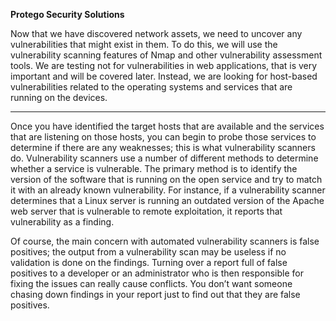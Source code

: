 **Protego Security Solutions**

Now that we have discovered network assets, we need to uncover any vulnerabilities that might exist in them. To do this, we will use the vulnerability scanning features of Nmap and other vulnerability assessment tools. We are testing not for vulnerabilities in web applications, that is very important and will be covered later. Instead, we are looking for host-based vulnerabilities related to the operating systems and services that are running on the devices.

---

Once you have identified the target hosts that are available and the services that are listening on those hosts, you can begin to probe those services to determine if there are any weaknesses; this is what vulnerability scanners do. Vulnerability scanners use a number of different methods to determine whether a service is vulnerable. The primary method is to identify the version of the software that is running on the open service and try to match it with an already known vulnerability. For instance, if a vulnerability scanner determines that a Linux server is running an outdated version of the Apache web server that is vulnerable to remote exploitation, it reports that vulnerability as a finding.

Of course, the main concern with automated vulnerability scanners is false positives; the output from a vulnerability scan may be useless if no validation is done on the findings. Turning over a report full of false positives to a developer or an administrator who is then responsible for fixing the issues can really cause conflicts. You don’t want someone chasing down findings in your report just to find out that they are false positives.


